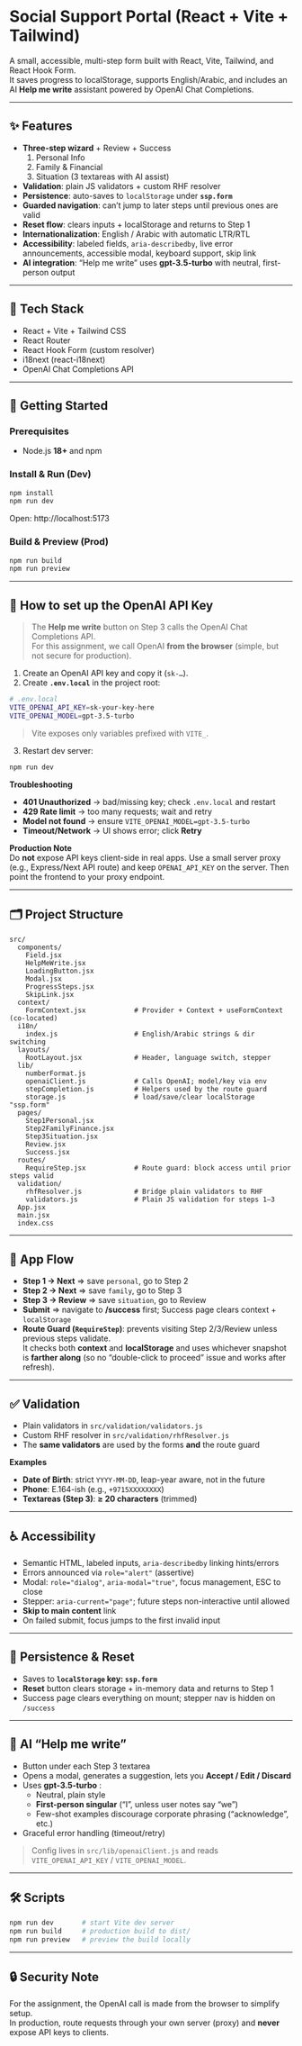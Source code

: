 # Social Support Portal (React + Vite + Tailwind)

A small, accessible, multi-step form built with React, Vite, Tailwind, and React Hook Form.  
It saves progress to localStorage, supports English/Arabic, and includes an AI **Help me write** assistant powered by OpenAI Chat Completions.

---

## ✨ Features

- **Three-step wizard** + Review + Success  
  1) Personal Info  
  2) Family & Financial  
  3) Situation (3 textareas with AI assist)
- **Validation**: plain JS validators + custom RHF resolver
- **Persistence**: auto-saves to `localStorage` under **`ssp.form`**
- **Guarded navigation**: can’t jump to later steps until previous ones are valid
- **Reset flow**: clears inputs + localStorage and returns to Step 1
- **Internationalization**: English / Arabic with automatic LTR/RTL
- **Accessibility**: labeled fields, `aria-describedby`, live error announcements, accessible modal, keyboard support, skip link
- **AI integration**: “Help me write” uses **gpt-3.5-turbo** with neutral, first-person output

---

## 🧰 Tech Stack

- React + Vite + Tailwind CSS  
- React Router  
- React Hook Form (custom resolver)  
- i18next (react-i18next)  
- OpenAI Chat Completions API


---

## 🚀 Getting Started

### Prerequisites
- Node.js **18+** and npm

### Install & Run (Dev)
```bash
npm install
npm run dev
```
Open: http://localhost:5173

### Build & Preview (Prod)
```bash
npm run build
npm run preview
```

---

## 🔑 How to set up the OpenAI API Key

> The **Help me write** button on Step 3 calls the OpenAI Chat Completions API.  
> For this assignment, we call OpenAI **from the browser** (simple, but not secure for production).

1. Create an OpenAI API key and copy it (`sk-…`).
2. Create **`.env.local`** in the project root:

```bash
# .env.local
VITE_OPENAI_API_KEY=sk-your-key-here
VITE_OPENAI_MODEL=gpt-3.5-turbo
```

> Vite exposes only variables prefixed with `VITE_`.

3. Restart dev server:
```bash
npm run dev
```

**Troubleshooting**
- **401 Unauthorized** → bad/missing key; check `.env.local` and restart
- **429 Rate limit** → too many requests; wait and retry
- **Model not found** → ensure `VITE_OPENAI_MODEL=gpt-3.5-turbo`
- **Timeout/Network** → UI shows error; click **Retry**

**Production Note**  
Do **not** expose API keys client-side in real apps. Use a small server proxy (e.g., Express/Next API route) and keep `OPENAI_API_KEY` on the server. Then point the frontend to your proxy endpoint.

---

## 🗂️ Project Structure

```text
src/
  components/
    Field.jsx
    HelpMeWrite.jsx
    LoadingButton.jsx
    Modal.jsx
    ProgressSteps.jsx
    SkipLink.jsx
  context/
    FormContext.jsx            # Provider + Context + useFormContext (co-located)
  i18n/
    index.js                   # English/Arabic strings & dir switching
  layouts/
    RootLayout.jsx             # Header, language switch, stepper
  lib/
    numberFormat.js
    openaiClient.js            # Calls OpenAI; model/key via env
    stepCompletion.js          # Helpers used by the route guard
    storage.js                 # load/save/clear localStorage "ssp.form"
  pages/
    Step1Personal.jsx
    Step2FamilyFinance.jsx
    Step3Situation.jsx
    Review.jsx
    Success.jsx
  routes/
    RequireStep.jsx            # Route guard: block access until prior steps valid
  validation/
    rhfResolver.js             # Bridge plain validators to RHF
    validators.js              # Plain JS validation for steps 1–3
  App.jsx
  main.jsx
  index.css
```

---

## 🧭 App Flow

- **Step 1 → Next** ⇒ save `personal`, go to Step 2  
- **Step 2 → Next** ⇒ save `family`, go to Step 3  
- **Step 3 → Review** ⇒ save `situation`, go to Review  
- **Submit** ⇒ navigate to **/success** first; Success page clears context + `localStorage`
- **Route Guard (`RequireStep`)**: prevents visiting Step 2/3/Review unless previous steps validate.  
  It checks both **context** and **localStorage** and uses whichever snapshot is **farther along** (so no “double-click to proceed” issue and works after refresh).

---

## ✅ Validation

- Plain validators in `src/validation/validators.js`
- Custom RHF resolver in `src/validation/rhfResolver.js`
- The **same validators** are used by the forms **and** the route guard

**Examples**
- **Date of Birth**: strict `YYYY-MM-DD`, leap-year aware, not in the future
- **Phone**: E.164-ish (e.g., `+9715XXXXXXXX`)
- **Textareas (Step 3)**: **≥ 20 characters** (trimmed)

---

## ♿ Accessibility

- Semantic HTML, labeled inputs, `aria-describedby` linking hints/errors
- Errors announced via `role="alert"` (assertive)
- Modal: `role="dialog"`, `aria-modal="true"`, focus management, ESC to close
- Stepper: `aria-current="page"`; future steps non-interactive until allowed
- **Skip to main content** link
- On failed submit, focus jumps to the first invalid input

---

## 💾 Persistence & Reset

- Saves to **`localStorage` key: `ssp.form`**
- **Reset** button clears storage + in-memory data and returns to Step 1
- Success page clears everything on mount; stepper nav is hidden on `/success`

---

## 🤖 AI “Help me write”

- Button under each Step 3 textarea
- Opens a modal, generates a suggestion, lets you **Accept / Edit / Discard**
- Uses **gpt-3.5-turbo** :
  - Neutral, plain style
  - **First-person singular** (“I”, unless user notes say “we”)
  - Few-shot examples discourage corporate phrasing (“acknowledge”, etc.)
- Graceful error handling (timeout/retry)

> Config lives in `src/lib/openaiClient.js` and reads `VITE_OPENAI_API_KEY` / `VITE_OPENAI_MODEL`.

---

## 🛠 Scripts

```bash
npm run dev       # start Vite dev server
npm run build     # production build to dist/
npm run preview   # preview the build locally
```

---

## 🔒 Security Note

For the assignment, the OpenAI call is made from the browser to simplify setup.  
In production, route requests through your own server (proxy) and **never** expose API keys to clients.
